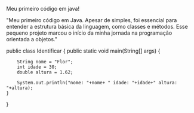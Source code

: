 Meu primeiro código em java!

"Meu primeiro código em Java. Apesar de simples, foi essencial para entender a estrutura básica da linguagem, como classes e métodos. Esse pequeno projeto marcou o início da minha jornada na programação orientada a objetos."

public class Identificar {
    public static void main(String[] args) {

        String nome = "Flor";
        int idade = 30;
        double altura = 1.62;

        System.out.println("nome: "+nome+ " idade: "+idade+" altura: "+altura);
    }
}
